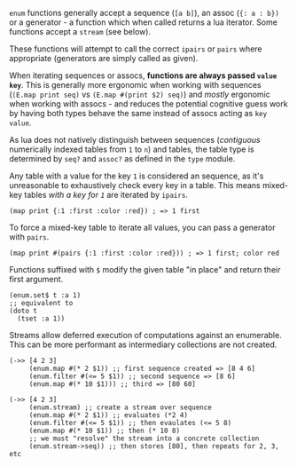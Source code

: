`enum` functions generally accept a sequence (`[a b]`), an assoc (`{: a : b})`
or a generator - a function which when called returns a lua iterator. Some
functions accept a `stream` (see below).

These functions will attempt to call the correct `ipairs` or `pairs` where
appropriate (generators are simply called as given).

When iterating sequences or assocs, **functions are always passed `value
key`**. This is generally more ergonomic when working with sequences (`(E.map
print seq)` vs `(E.map #(print $2) seq)`) and *mostly* ergonomic when working
with assocs - and reduces the potential cognitive guess work by having both
types behave the same instead of assocs acting as `key value`.

As lua does not natively distinguish between sequences (*contiguous* numerically
indexed tables from `1` to  `n`) and tables, the table type is determined by
`seq?` and `assoc?` as defined in the `type` module.

Any table with a value for the key `1` is considered an sequence, as it's
unreasonable to exhaustively check every key in a table. This means mixed-key
tables *with a key for `1`* are iterated by `ipairs`.

```fennel
(map print {:1 :first :color :red}) ; => 1 first
```

To force a mixed-key table to iterate all values, you can pass a generator with
`pairs`.

```fennel
(map print #(pairs {:1 :first :color :red})) ; => 1 first; color red
```

Functions suffixed with `$` modify the given table "in place" and return their
first argument.

```fennel
(enum.set$ t :a 1)
;; equivalent to
(doto t
  (tset :a 1))
```

Streams allow deferred execution of computations against an enumerable. This
can be more performant as intermediary collections are not created.

```fennel
(->> [4 2 3]
     (enum.map #(* 2 $1)) ;; first sequence created => [8 4 6]
     (enum.filter #(<= 5 $1)) ;; second sequence => [8 6]
     (enum.map #(* 10 $1))) ;; third => [80 60]
```

```fennel
(->> [4 2 3]
     (enum.stream) ;; create a stream over sequence
     (enum.map #(* 2 $1)) ;; evaluates (*2 4)
     (enum.filter #(<= 5 $1)) ;; then evaulates (<= 5 8)
     (enum.map #(* 10 $1)) ;; then (* 10 8)
     ;; we must "resolve" the stream into a concrete collection
     (enum.stream->seq)) ;; then stores [80], then repeats for 2, 3, etc
```
